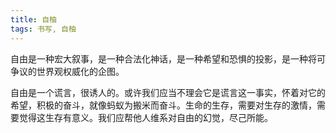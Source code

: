 ```yaml
---
title: 自柚
tags: 书写, 自柚
---
```



自由是一种宏大叙事，是一种合法化神话，是一种希望和恐惧的投影，是一种将可争议的世界观权威化的企图。

自由是一个谎言，很诱人的。或许我们应当不理会它是谎言这一事实，怀着对它的希望，积极的奋斗，就像蚂蚁为搬米而奋斗。生命的生存，需要对生存的激情，需要觉得这生存有意义。我们应帮他人维系对自由的幻觉，尽己所能。

